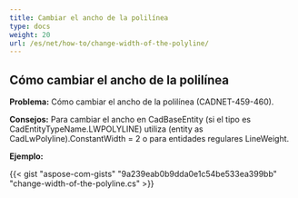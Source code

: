 ```yaml
---
title: Cambiar el ancho de la polilínea 
type: docs
weight: 20
url: /es/net/how-to/change-width-of-the-polyline/
---
```


## **Cómo cambiar el ancho de la polilínea**

**Problema:** Cómo cambiar el ancho de la polilínea (CADNET-459-460).

**Consejos:** Para cambiar el ancho en CadBaseEntity (si el tipo es CadEntityTypeName.LWPOLYLINE) utiliza (entity as CadLwPolyline).ConstantWidth = 2 o para entidades regulares LineWeight.

**Ejemplo:**

{{< gist "aspose-com-gists" "9a239eab0b9dda0e1c54be533ea399bb" "change-width-of-the-polyline.cs" >}}
